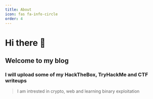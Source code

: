 ```yaml
---
title: About
icon: fas fa-info-circle
order: 4
---
```



# Hi there 👋

## Welcome to my blog

### I will upload some of my HackTheBox, TryHackMe and CTF writeups 
 > I am intrested in crypto, web and learning binary exploitation 
 

